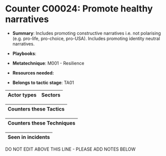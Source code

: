 # Counter C00024: Promote healthy narratives

* **Summary**: Includes promoting constructive narratives i.e. not polarising (e.g. pro-life, pro-choice, pro-USA). Includes promoting identity neutral narratives.

* **Playbooks**: 

* **Metatechnique**: M001 - Resilience

* **Resources needed:** 

* **Belongs to tactic stage**: TA01


| Actor types | Sectors |
| ----------- | ------- |



| Counters these Tactics |
| ---------------------- |



| Counters these Techniques |
| ------------------------- |



| Seen in incidents |
| ----------------- |


DO NOT EDIT ABOVE THIS LINE - PLEASE ADD NOTES BELOW
